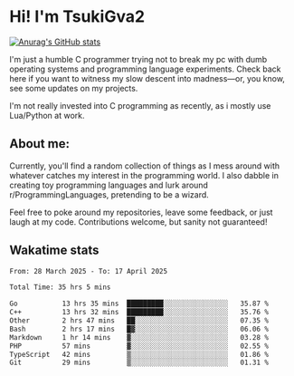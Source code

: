 # Hi! I'm TsukiGva2

[![Anurag's GitHub stats](https://github-readme-stats.vercel.app/api?username=tsukigva2&theme=gruvbox&show_icons=true)](https://github.com/anuraghazra/github-readme-stats)

I'm just a humble C programmer trying not to break my pc with dumb operating systems and programming language experiments. Check back here if you want to witness my slow descent into madness—or, you know, see some updates on my projects.

I'm not really invested into C programming as recently, as i mostly use Lua/Python at work.

## About me:

Currently, you'll find a random collection of things as I mess around with whatever catches my interest in the programming world. I also dabble in creating toy programming languages and lurk around r/ProgrammingLanguages, pretending to be a wizard.

Feel free to poke around my repositories, leave some feedback, or just laugh at my code. Contributions welcome, but sanity not guaranteed!


## Wakatime stats
<!--START_SECTION:waka-->

```txt
From: 28 March 2025 - To: 17 April 2025

Total Time: 35 hrs 5 mins

Go           13 hrs 35 mins  █████████░░░░░░░░░░░░░░░░   35.87 %
C++          13 hrs 32 mins  █████████░░░░░░░░░░░░░░░░   35.76 %
Other        2 hrs 47 mins   ██░░░░░░░░░░░░░░░░░░░░░░░   07.35 %
Bash         2 hrs 17 mins   █▓░░░░░░░░░░░░░░░░░░░░░░░   06.06 %
Markdown     1 hr 14 mins    ▓░░░░░░░░░░░░░░░░░░░░░░░░   03.28 %
PHP          57 mins         ▓░░░░░░░░░░░░░░░░░░░░░░░░   02.55 %
TypeScript   42 mins         ▒░░░░░░░░░░░░░░░░░░░░░░░░   01.86 %
Git          29 mins         ▒░░░░░░░░░░░░░░░░░░░░░░░░   01.31 %
```

<!--END_SECTION:waka-->
